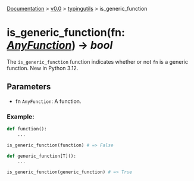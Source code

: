 [Documentation](/docs/documentation.md) >
 [v0.0](/docs/0.0/version.md) >
  [typingutils](/docs/0.0/typingutils/module.md) >
   is_generic_function

# is_generic_function(fn: _[AnyFunction](any_function.md)_) -> _bool_

The `is_generic_function` function  indicates whether or not `fn` is a generic function. New in Python 3.12.

## Parameters

- fn `AnyFunction`: A function.

### Example:
```python
def function():
    ...

is_generic_function(function) # => False

def generic_function[T]():
    ...

is_generic_function(generic_function) # => True
```